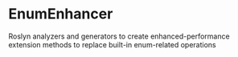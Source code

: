 # EnumEnhancer
Roslyn analyzers and generators to create enhanced-performance extension methods to replace built-in enum-related operations

